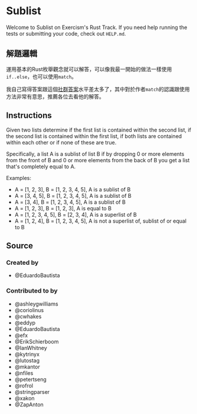 # Sublist

Welcome to Sublist on Exercism's Rust Track.
If you need help running the tests or submitting your code, check out `HELP.md`.

## 解題邏輯

運用基本的Rust枚舉觀念就可以解答，可以像我最一開始的做法一樣使用`if..else`，也可以使用`match`。

我自己寫得答案跟這個[社群答案](https://exercism.org/tracks/rust/exercises/sublist/solutions/alireza4050)水平差太多了，其中對於作者`match`的認識跟使用方法非常有意思，推薦各位去看他的解答。

## Instructions

Given two lists determine if the first list is contained within the second
list, if the second list is contained within the first list, if both lists are
contained within each other or if none of these are true.

Specifically, a list A is a sublist of list B if by dropping 0 or more elements
from the front of B and 0 or more elements from the back of B you get a list
that's completely equal to A.

Examples:

* A = [1, 2, 3], B = [1, 2, 3, 4, 5], A is a sublist of B
* A = [3, 4, 5], B = [1, 2, 3, 4, 5], A is a sublist of B
* A = [3, 4], B = [1, 2, 3, 4, 5], A is a sublist of B
* A = [1, 2, 3], B = [1, 2, 3], A is equal to B
* A = [1, 2, 3, 4, 5], B = [2, 3, 4], A is a superlist of B
* A = [1, 2, 4], B = [1, 2, 3, 4, 5], A is not a superlist of, sublist of or equal to B

## Source

### Created by

* @EduardoBautista

### Contributed to by

* @ashleygwilliams
* @coriolinus
* @cwhakes
* @eddyp
* @EduardoBautista
* @efx
* @ErikSchierboom
* @IanWhitney
* @kytrinyx
* @lutostag
* @mkantor
* @nfiles
* @petertseng
* @rofrol
* @stringparser
* @xakon
* @ZapAnton

